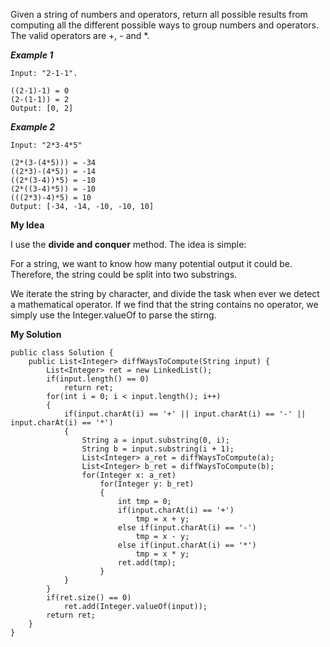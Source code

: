 Given a string of numbers and operators, return all possible results from computing all the different possible ways to group numbers and operators. The valid operators are +, - and *.


___Example 1___
```
Input: "2-1-1".

((2-1)-1) = 0
(2-(1-1)) = 2
Output: [0, 2]
```

___Example 2___
```
Input: "2*3-4*5"

(2*(3-(4*5))) = -34
((2*3)-(4*5)) = -14
((2*(3-4))*5) = -10
(2*((3-4)*5)) = -10
(((2*3)-4)*5) = 10
Output: [-34, -14, -10, -10, 10]
```

__My Idea__

I use the __divide and conquer__ method. The idea is simple: 

For a string, we want to know how many potential output it could be. Therefore, the string could be split into two substrings.

We iterate the string by character, and divide the task when ever we detect a mathematical operator. If we find that the string contains no operator, we simply use the Integer.valueOf to parse the stirng. 

__My Solution__

```
public class Solution {
    public List<Integer> diffWaysToCompute(String input) {
        List<Integer> ret = new LinkedList();
        if(input.length() == 0)
            return ret;
        for(int i = 0; i < input.length(); i++)
        {
            if(input.charAt(i) == '+' || input.charAt(i) == '-' || input.charAt(i) == '*')
            {
                String a = input.substring(0, i);
                String b = input.substring(i + 1);
                List<Integer> a_ret = diffWaysToCompute(a);
                List<Integer> b_ret = diffWaysToCompute(b);
                for(Integer x: a_ret)
                    for(Integer y: b_ret)
                    {
                        int tmp = 0;
                        if(input.charAt(i) == '+')
                            tmp = x + y;
                        else if(input.charAt(i) == '-')
                            tmp = x - y;
                        else if(input.charAt(i) == '*')
                            tmp = x * y;
                        ret.add(tmp);
                    }
            }
        }
        if(ret.size() == 0)
            ret.add(Integer.valueOf(input));
        return ret;
    }
}
```
